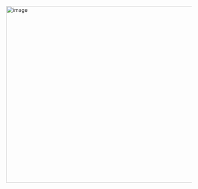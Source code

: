 <img width="2350" height="480" alt="image" src="https://github.com/user-attachments/assets/3f8b8ddf-73ef-45f7-9a51-011ed6232fe7" />
